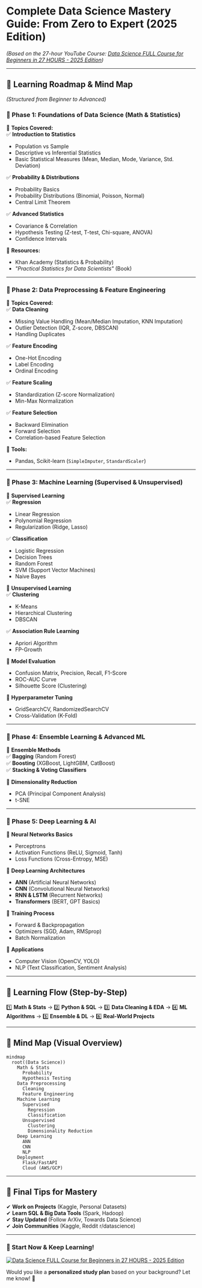 # **Complete Data Science Mastery Guide: From Zero to Expert (2025 Edition)**  
*(Based on the 27-hour YouTube Course: [Data Science FULL Course for Beginners in 27 HOURS - 2025 Edition](https://www.youtube.com/watch?v=gDZ6czwuQ18))*

---

## **📌 Learning Roadmap & Mind Map**  
*(Structured from Beginner to Advanced)*  

### **🔹 Phase 1: Foundations of Data Science (Math & Statistics)**
📌 **Topics Covered:**  
✅ **Introduction to Statistics**  
   - Population vs Sample  
   - Descriptive vs Inferential Statistics  
   - Basic Statistical Measures (Mean, Median, Mode, Variance, Std. Deviation)  

✅ **Probability & Distributions**  
   - Probability Basics  
   - Probability Distributions (Binomial, Poisson, Normal)  
   - Central Limit Theorem  

✅ **Advanced Statistics**  
   - Covariance & Correlation  
   - Hypothesis Testing (Z-test, T-test, Chi-square, ANOVA)  
   - Confidence Intervals  

📌 **Resources:**  
- Khan Academy (Statistics & Probability)  
- *"Practical Statistics for Data Scientists"* (Book)  

---

### **🔹 Phase 2: Data Preprocessing & Feature Engineering**  
📌 **Topics Covered:**  
✅ **Data Cleaning**  
   - Missing Value Handling (Mean/Median Imputation, KNN Imputation)  
   - Outlier Detection (IQR, Z-score, DBSCAN)  
   - Handling Duplicates  

✅ **Feature Encoding**  
   - One-Hot Encoding  
   - Label Encoding  
   - Ordinal Encoding  

✅ **Feature Scaling**  
   - Standardization (Z-score Normalization)  
   - Min-Max Normalization  

✅ **Feature Selection**  
   - Backward Elimination  
   - Forward Selection  
   - Correlation-based Feature Selection  

📌 **Tools:**  
- Pandas, Scikit-learn (`SimpleImputer`, `StandardScaler`)  

---

### **🔹 Phase 3: Machine Learning (Supervised & Unsupervised)**  
📌 **Supervised Learning**  
✅ **Regression**  
   - Linear Regression  
   - Polynomial Regression  
   - Regularization (Ridge, Lasso)  

✅ **Classification**  
   - Logistic Regression  
   - Decision Trees  
   - Random Forest  
   - SVM (Support Vector Machines)  
   - Naive Bayes  

📌 **Unsupervised Learning**  
✅ **Clustering**  
   - K-Means  
   - Hierarchical Clustering  
   - DBSCAN  

✅ **Association Rule Learning**  
   - Apriori Algorithm  
   - FP-Growth  

📌 **Model Evaluation**  
- Confusion Matrix, Precision, Recall, F1-Score  
- ROC-AUC Curve  
- Silhouette Score (Clustering)  

📌 **Hyperparameter Tuning**  
- GridSearchCV, RandomizedSearchCV  
- Cross-Validation (K-Fold)  

---

### **🔹 Phase 4: Ensemble Learning & Advanced ML**  
📌 **Ensemble Methods**  
✅ **Bagging** (Random Forest)  
✅ **Boosting** (XGBoost, LightGBM, CatBoost)  
✅ **Stacking & Voting Classifiers**  

📌 **Dimensionality Reduction**  
- PCA (Principal Component Analysis)  
- t-SNE  

---

### **🔹 Phase 5: Deep Learning & AI**  
📌 **Neural Networks Basics**  
- Perceptrons  
- Activation Functions (ReLU, Sigmoid, Tanh)  
- Loss Functions (Cross-Entropy, MSE)  

📌 **Deep Learning Architectures**  
- **ANN** (Artificial Neural Networks)  
- **CNN** (Convolutional Neural Networks)  
- **RNN & LSTM** (Recurrent Networks)  
- **Transformers** (BERT, GPT Basics)  

📌 **Training Process**  
- Forward & Backpropagation  
- Optimizers (SGD, Adam, RMSprop)  
- Batch Normalization  

📌 **Applications**  
- Computer Vision (OpenCV, YOLO)  
- NLP (Text Classification, Sentiment Analysis)  

---

## **📌 Learning Flow (Step-by-Step)**  
1️⃣ **Math & Stats** → 2️⃣ **Python & SQL** → 3️⃣ **Data Cleaning & EDA** → 4️⃣ **ML Algorithms** → 5️⃣ **Ensemble & DL** → 6️⃣ **Real-World Projects**  

---

## **📌 Mind Map (Visual Overview)**  
```mermaid
mindmap
  root((Data Science))
    Math & Stats
      Probability
      Hypothesis Testing
    Data Preprocessing
      Cleaning
      Feature Engineering
    Machine Learning
      Supervised
        Regression
        Classification
      Unsupervised
        Clustering
        Dimensionality Reduction
    Deep Learning
      ANN
      CNN
      NLP
    Deployment
      Flask/FastAPI
      Cloud (AWS/GCP)
```

---

## **📌 Final Tips for Mastery**  
✔ **Work on Projects** (Kaggle, Personal Datasets)  
✔ **Learn SQL & Big Data Tools** (Spark, Hadoop)  
✔ **Stay Updated** (Follow ArXiv, Towards Data Science)  
✔ **Join Communities** (Kaggle, Reddit r/datascience)  

---

### **🔗 Start Now & Keep Learning!**  

[![Data Science FULL Course for Beginners in 27 HOURS - 2025 Edition](https://img.youtube.com/vi/gDZ6czwuQ18/hqdefault.jpg)](https://www.youtube.com/watch?v=gDZ6czwuQ18)  

Would you like a **personalized study plan** based on your background? Let me know! 🚀